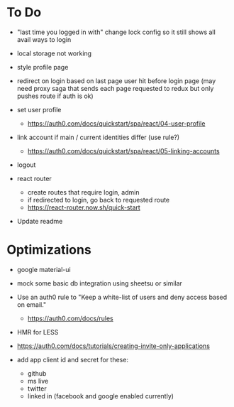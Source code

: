 # To Do
* "last time you logged in with" change lock config so it still shows all avail ways to login
* local storage not working
* style profile page
* redirect on login based on last page user hit before login page (may need proxy saga that sends each page requested to redux but only pushes route if auth is ok)
* set user profile
  * https://auth0.com/docs/quickstart/spa/react/04-user-profile
* link account if main / current identities differ (use rule?)
  * https://auth0.com/docs/quickstart/spa/react/05-linking-accounts
* logout

* react router
  * create routes that require login, admin
  * if redirected to login, go back to requested route
  * https://react-router.now.sh/quick-start
* Update readme

# Optimizations
* google material-ui
* mock some basic db integration using sheetsu or similar
* Use an auth0 rule to "Keep a white-list of users and deny access based on email."
  * https://auth0.com/docs/rules
* HMR for LESS
* https://auth0.com/docs/tutorials/creating-invite-only-applications

* add app client id and secret for these:
  * github
  * ms live
  * twitter
  * linked in
  (facebook and google enabled currently)
